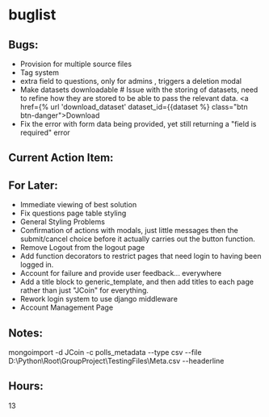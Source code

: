 # buglist

## Bugs:
- Provision for multiple source files
- Tag system
- extra field to questions, only for admins , triggers a deletion modal
- Make datasets downloadable # Issue with the storing of datasets, need to refine how they are stored to be able to pass the relevant data. <a href={% url 'download_dataset' dataset_id={{dataset %} class="btn btn-danger">Download</a>
- Fix the error with form data being provided, yet still returning a "field is required" error

## Current Action Item:

## For Later:
- Immediate viewing of best solution
- Fix questions page table styling
- General Styling Problems
- Confirmation of actions with modals, just little messages then the submit/cancel choice before it actually carries out the button function.
- Remove Logout from the logout page
- Add function decorators to restrict pages that need login to having been logged in.
- Account for failure and provide user feedback... everywhere
- Add a title block to generic_template, and then add titles to each page rather than just "JCoin" for everything.
- Rework login system to use django middleware
- Account Management Page

## Notes:
mongoimport -d JCoin -c polls_metadata --type csv --file D:\Python\Root\GroupProject\TestingFiles\Meta.csv --headerline

## Hours:

13
